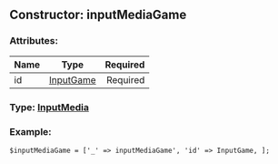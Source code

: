 ## Constructor: inputMediaGame  

### Attributes:

| Name     |    Type       | Required |
|----------|:-------------:|---------:|
|id|[InputGame](../types/InputGame.md) | Required|


### Type: [InputMedia](../types/InputMedia.md)

### Example:


```
$inputMediaGame = ['_' => inputMediaGame', 'id' => InputGame, ];
```